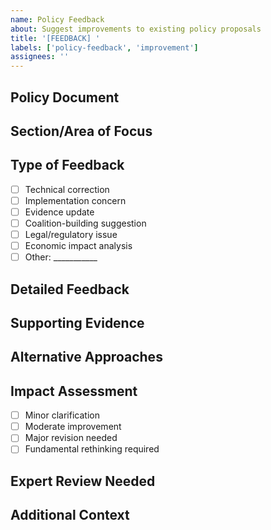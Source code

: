 ```yaml
---
name: Policy Feedback
about: Suggest improvements to existing policy proposals
title: '[FEEDBACK] '
labels: ['policy-feedback', 'improvement']
assignees: ''
---
```


## Policy Document
<!-- Link to the specific policy file or section -->

## Section/Area of Focus
<!-- Which part of the policy are you commenting on? -->

## Type of Feedback
- [ ] Technical correction
- [ ] Implementation concern
- [ ] Evidence update
- [ ] Coalition-building suggestion
- [ ] Legal/regulatory issue
- [ ] Economic impact analysis
- [ ] Other: ___________

## Detailed Feedback
<!-- Explain your suggested changes -->

## Supporting Evidence
<!-- Research, examples, or data that supports your suggestion -->

## Alternative Approaches
<!-- If suggesting changes, what alternatives should be considered? -->

## Impact Assessment
<!-- How significant is this change? -->
- [ ] Minor clarification
- [ ] Moderate improvement
- [ ] Major revision needed
- [ ] Fundamental rethinking required

## Expert Review Needed
<!-- What kind of expertise should evaluate this feedback? -->

## Additional Context
<!-- Any other relevant information -->